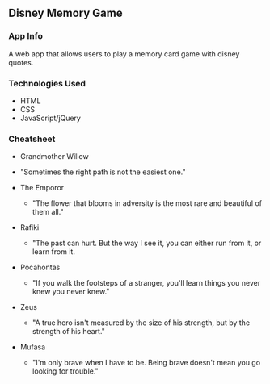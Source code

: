 ## Disney Memory Game

### App Info

A web app that allows users to play a memory card game with disney quotes.


### Technologies Used

- HTML
- CSS
- JavaScript/jQuery



### Cheatsheet


-  Grandmother Willow
  - "Sometimes the right path is not the easiest one."

- The Emporor
  - "The flower that blooms in adversity is the most rare and beautiful of them all."

- Rafiki
  - "The past can hurt. But the way I see it, you can either run from it, or learn from it.

- Pocahontas
  - "If you walk the footsteps of a stranger, you'll learn things you never knew you never knew."

- Zeus
  - "A true hero isn't measured by the size of his strength, but by the strength of his heart."

- Mufasa
  - "I'm only brave when I have to be. Being brave doesn't mean you go looking for trouble."

